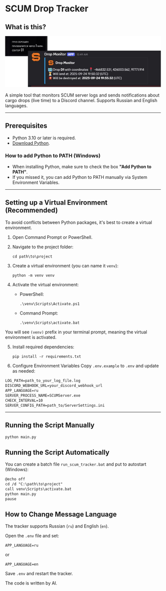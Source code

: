 # SCUM Drop Tracker

## What is this?
![SCUM Drop Tracker Logo](logo.png)

A simple tool that monitors SCUM server logs and sends notifications about cargo drops (live time) to a Discord channel. Supports Russian and English languages.

---

## Prerequisites

- Python 3.10 or later is required.
- [Download Python](https://www.python.org/downloads/).

### How to add Python to PATH (Windows)

- When installing Python, make sure to check the box **"Add Python to PATH"**.
- If you missed it, you can add Python to PATH manually via System Environment Variables.

---

## Setting up a Virtual Environment (Recommended)

To avoid conflicts between Python packages, it's best to create a virtual environment.

1. Open Command Prompt or PowerShell.
2. Navigate to the project folder:

    ```
    cd path\to\project
    ```

3. Create a virtual environment (you can name it `venv`):

    ```
    python -m venv venv
    ```

4. Activate the virtual environment:

    - PowerShell:

        ```
        .\venv\Scripts\Activate.ps1
        ```

    - Command Prompt:

        ```
        .\venv\Scripts\activate.bat
        ```

You will see `(venv)` prefix in your terminal prompt, meaning the virtual environment is activated.

5. Install required dependencies:

    ```
    pip install -r requirements.txt
    ```

6. Configure Environment Variables
Copy `.env.example` to `.env` and update as needed:
```
LOG_PATH=path_to_your_log_file.log
DISCORD_WEBHOOK_URL=your_discord_webhook_url
APP_LANGUAGE=ru
SERVER_PROCESS_NAME=SCUMServer.exe
CHECK_INTERVAL=10
SERVER_CONFIG_PATH=path_to/ServerSettings.ini
```
---

## Running the Script Manually

```
python main.py
```

## Running the Script Automatically
You can create a batch file `run_scum_tracker.bat` and put to autostart (Windows):
```
@echo off
cd /d "C:\path\to\project"
call venv\Scripts\activate.bat
python main.py
pause
```

## How to Change Message Language

The tracker supports Russian (`ru`) and English (`en`).

Open the `.env` file and set:

 ```
APP_LANGUAGE=ru
```

or
```
APP_LANGUAGE=en
```

Save `.env` and restart the tracker.

The code is written by AI.

